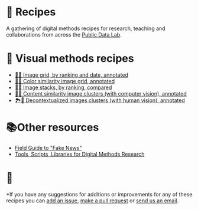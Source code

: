 # 🥣 Recipes

A gathering of digital methods recipes for research, teaching and collaborations from across the [Public Data Lab](http://publicdatalab.org/).

# 🎑 Visual methods recipes

* [🌌🔝 Image grid, by ranking and date, annotated](/image_grid_ranking.md)
* [🌄🎨 Color similarity image grid, annotated](/image_grid_colour.md)
* [🌅🥞 Image stacks, by ranking, compared](image_stacks.md)
* [🌁🤖 Content similarity image clusters (with computer vision), annotated](image_clusters_machine.md)
* [🏞👀 Decontextualized images clusters (with human vision), annotated](image_clusters_manual.md)

# 📚Other resources

* [Field Guide to "Fake News"](http://fakenews.publicdatalab.org/)
* [Tools, Scripts, Libraries for Digital Methods Research](https://github.com/PublicDataLab/code-for-research/wiki/Tools,-Scripts,-Libraries-for-Digital-Methods-Research)

# 🐜

*If you have any suggestions for additions or improvements for any of these recipes you can [add an issue](https://github.com/PublicDataLab/Recipes/issues), [make a pull request](https://help.github.com/en/github/collaborating-with-issues-and-pull-requests/about-pull-requests) or [send us an email](mailto:contact@publicdatalab.org).
